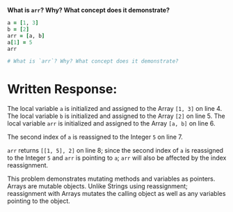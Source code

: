 **What is `arr`? Why? What concept does it demonstrate?**

```ruby
a = [1, 3]
b = [2]
arr = [a, b]
a[1] = 5
arr

# What is `arr`? Why? What concept does it demonstrate?
```
# Written Response:

The local variable `a` is initialized and assigned to the Array `[1, 3]` on line 4. The local variable `b` is initialized and assigned to the Array `[2]` on line 5. The local variable `arr` is initialized and assigned to the Array `[a, b]` on line 6.

The second index of `a` is reassigned to the Integer `5` on line 7.

`arr` returns `[[1, 5], 2]` on line 8; since the second index of `a` is reassigned to the Integer `5` and `arr` is pointing to `a`; `arr` will also be affected by the index reassignment.

This problem demonstrates mutating methods and variables as pointers. Arrays are mutable objects. Unlike Strings using reassignment; reassignment with Arrays mutates the calling object as well as any variables pointing to the object.


